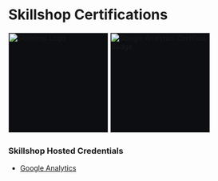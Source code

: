 # Skillshop Certifications
<img src="https://skillshop.credential.net/assets/themes/skillshop.credential.net/images/header_logo.jpeg" width="200" style="border:none; background-color:#0C0E12;" alt="Skillshop Logo">

<img src="https://templates.images.credential.net/16722171176440784346699372916351.png" width="200" style="border:none; background-color:#0C0E12;" alt="Google Analytics Certified Badge">

### Skillshop Hosted Credentials
- [Google Analytics](https://skillshop.credential.net/c7f301b5-1a0f-4449-901c-67d6c28f4dc4)
